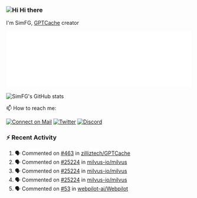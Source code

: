 ### <img src='https://qpluspicture.oss-cn-beijing.aliyuncs.com/6LjjQA/Hi.gif' alt='Hi' width="24"/> Hi there

I'm SimFG, [GPTCache](https://github.com/zilliztech/GPTCache) creator

![Metrics 👋](/metrics.plugin.followup.user.svg)

![SimFG's GitHub stats](https://github-readme-stats.vercel.app/api?username=SimFG&show_icons=true&theme=radical&count_private=true)

📫 How to reach me:

[![Connect on Mail](https://img.shields.io/badge/Ask%20me-anything-1abc9c.svg)](mailto:1142838399@qq.com)
[![Twitter](https://img.shields.io/twitter/follow/FogSim?style=social)](https://twitter.com/FogSim)
[![Discord](https://img.shields.io/discord/1092648432495251507?label=Discord&logo=discord)](https://discord.gg/Q8C6WEjSWV)

### :zap: Recent Activity

<!--START_SECTION:activity-->
1. 🗣 Commented on [#463](https://github.com/zilliztech/GPTCache/issues/463) in [zilliztech/GPTCache](https://github.com/zilliztech/GPTCache)
2. 🗣 Commented on [#25224](https://github.com/milvus-io/milvus/issues/25224) in [milvus-io/milvus](https://github.com/milvus-io/milvus)
3. 🗣 Commented on [#25224](https://github.com/milvus-io/milvus/issues/25224) in [milvus-io/milvus](https://github.com/milvus-io/milvus)
4. 🗣 Commented on [#25224](https://github.com/milvus-io/milvus/issues/25224) in [milvus-io/milvus](https://github.com/milvus-io/milvus)
5. 🗣 Commented on [#53](https://github.com/webpilot-ai/Webpilot/issues/53) in [webpilot-ai/Webpilot](https://github.com/webpilot-ai/Webpilot)
<!--END_SECTION:activity-->

